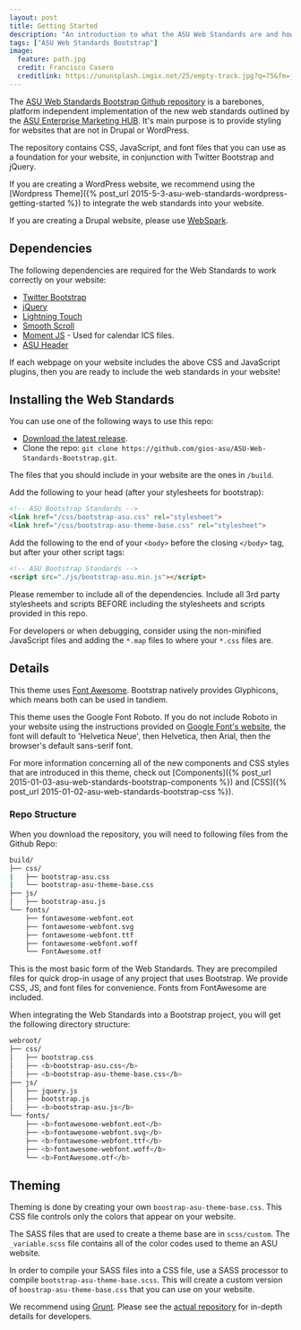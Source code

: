 ```yaml
---
layout: post
title: Getting Started
description: "An introduction to what the ASU Web Standards are and how to use the ASU Web Standards Bootstap Repo"
tags: ["ASU Web Standards Bootstrap"]
image:
  feature: path.jpg
  credit: Francisco Casero
  creditlink: https://ununsplash.imgix.net/25/empty-track.jpg?q=75&fm=jpg&s=ff243e360ba24d29009695c0dce4e71a
---
```


The [ASU Web Standards Bootstrap Github repository](https://github.com/gios-asu/ASU-Web-Standards-Bootstrap) is a barebones, platform independent implementation of the new web standards outlined by the [ASU Enterprise Marketing HUB](https://hub.asu.edu/).  It's main purpose is to provide styling for websites that are not in Drupal or WordPress.

The repository contains CSS, JavaScript, and font files that you can use as a foundation for your website, in conjunction with Twitter Bootstrap and jQuery.

If you are creating a WordPress website, we recommend using the [Wordpress Theme]({% post_url 2015-5-3-asu-web-standards-wordpress-getting-started %}) to integrate the web standards into your website.

If you are creating a Drupal website, please use [WebSpark](http://webspark.asu.edu/).


<!--break-->

## Dependencies

The following dependencies are required for the Web Standards to work correctly on your website:

- [Twitter Bootstrap](http://getbootstrap.com/)
- [jQuery](http://jquery.com/)
- [Lightning Touch](https://github.com/ucsf-ckm/LightningTouch)
- [Smooth Scroll](https://github.com/cferdinandi/smooth-scroll)
- [Moment JS](http://momentjs.com/) - Used for calendar ICS files.
- [ASU Header](https://drupal.asu.edu/build/asu-header-footer-version-40)

If each webpage on your website includes the above CSS and JavaScript plugins, then you are ready to include the web standards in your website!

<!--break-->

## Installing the Web Standards

You can use one of the following ways to use this repo:

- [Download the latest release](https://github.com/gios-asu/ASU-Web-Standards-Bootstrap/releases).
- Clone the repo: `git clone https://github.com/gios-asu/ASU-Web-Standards-Bootstrap.git`.

The files that you should include in your website are the ones in `/build`.

Add the following to your head (after your stylesheets for bootstrap):

```html
<!-- ASU Bootstrap Standards -->
<link href="/css/bootstrap-asu.css" rel="stylesheet">
<link href="/css/bootstrap-asu-theme-base.css" rel="stylesheet">
```

Add the following to the end of your `<body>` before the closing `</body>` tag, but after your other script tags:

```html
<!-- ASU Bootstrap Standards -->
<script src="./js/bootstrap-asu.min.js"></script>
```

Please remember to include all of the dependencies.  Include all 3rd party stylesheets and scripts BEFORE including the stylesheets and scripts provided in this repo.

For developers or when debugging, consider using the non-minified JavaScript files and adding the `*.map` files to where your `*.css` files are.

<!--break-->

## Details

This theme uses [Font Awesome](http://fortawesome.github.io/Font-Awesome/).  Bootstrap natively provides Glyphicons, which means both can be used in tandiem.

This theme uses the Google Font Roboto.  If you do not include Roboto in your website using the instructions provided on [Google Font's website](http://www.google.com/fonts/specimen/Roboto), the font will default to 'Helvetica Neue', then Helvetica, then Arial, then the browser's default sans-serif font.

For more information concerning all of the new components and CSS styles that are introduced in this theme, check out [Components]({% post_url 2015-01-03-asu-web-standards-bootstrap-components %}) and [CSS]({% post_url 2015-01-02-asu-web-standards-bootstrap-css %}).

### Repo Structure

When you download the repository, you will need to following files from the Github Repo:

```bash
build/
├── css/
|   ├── bootstrap-asu.css
|   └── bootstrap-asu-theme-base.css
├── js/
│   ├── bootstrap-asu.js
└── fonts/
    ├── fontawesome-webfont.eot
    ├── fontawesome-webfont.svg
    ├── fontawesome-webfont.ttf
    ├── fontawesome-webfont.woff
    └── FontAwesome.otf
```

This is the most basic form of the Web Standards.  They are precompiled files for quick drop-in usage of any project that uses Bootstrap.  We provide CSS, JS, and font files for convenience. Fonts from FontAwesome are included.

When integrating the Web Standards into a Bootstrap project, you will get the following directory structure:

```bash
webroot/
├── css/
│   ├── bootstrap.css
│   ├── <b>bootstrap-asu.css</b>
│   ├── <b>bootstrap-asu-theme-base.css</b>
├── js/
│   ├── jquery.js
│   ├── bootstrap.js
│   ├── <b>bootstrap-asu.js</b>
└── fonts/
    ├── <b>fontawesome-webfont.eot</b>
    ├── <b>fontawesome-webfont.svg</b>
    ├── <b>fontawesome-webfont.ttf</b>
    ├── <b>fontawesome-webfont.woff</b>
    └── <b>FontAwesome.otf</b>
```

<!--break-->

## Theming

Theming is done by creating your own `boostrap-asu-theme-base.css`.  This CSS file controls only the colors that appear on your website.

The SASS files that are used to create a theme base are in `scss/custom`. The `_variable.scss` file contains all of the color codes used to theme an ASU website. 

In order to compile your SASS files into a CSS file, use a SASS processor to compile `bootstrap-asu-theme-base.scss`.  This will create a custom version of `boostrap-asu-theme-base.css` that you can use on your website.

We recommend using [Grunt](http://gruntjs.com/). Please see the [actual repository](https://github.com/gios-asu/ASU-Web-Standards-Bootstrap) for in-depth details for developers.